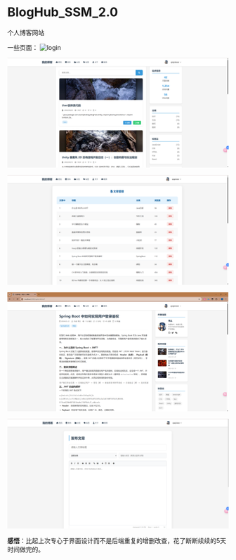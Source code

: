 # BlogHub_SSM_2.0
个人博客网站

一些页面：
![login](/img/login.png)

![api](/img/api.png)

![delete](/img/delete.png)

![aritcle](img/aritcle.png)

![mkd](/img/mkd.png)

**感悟**：比起上次专心于界面设计而不是后端重复的增删改查，花了断断续续的5天时间做完的。
